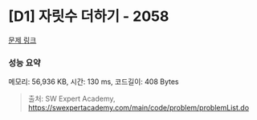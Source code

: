 # [D1] 자릿수 더하기 - 2058 

[문제 링크](https://swexpertacademy.com/main/code/problem/problemDetail.do?contestProbId=AV5QPRjqA10DFAUq) 

### 성능 요약

메모리: 56,936 KB, 시간: 130 ms, 코드길이: 408 Bytes



> 출처: SW Expert Academy, https://swexpertacademy.com/main/code/problem/problemList.do